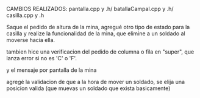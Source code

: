 CAMBIOS REALIZADOS: pantalla.cpp  y .h/ batallaCampal.cpp y .h/ casilla.cpp y .h

Saque el pedido de altura de la mina, agregué otro tipo de estado para la casilla y realize la funcionalidad de la mina, que elimine a un soldado al moverse hacia ella.

tambien hice una verificacion del pedido de columna o fila en "super", que lanza error si no es 'C' o 'F'.

y el mensaje por pantalla de la mina

agregé la validacion de que a la hora de mover un soldado, se elija una posicion valida (que muevas un soldado que exista basicamente)
